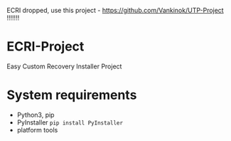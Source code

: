 ECRI dropped, use this project - https://github.com/Vankinok/UTP-Project
!!!!!!!





# ECRI-Project
Easy Custom Recovery Installer Project
# System requirements
- Python3, pip
- PyInstaller `pip install PyInstaller`
- platform tools

